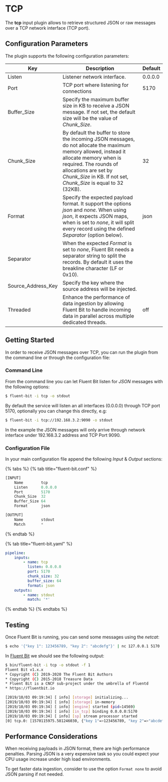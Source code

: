 # TCP

The **tcp** input plugin allows to retrieve structured JSON or raw messages over a TCP network interface (TCP port).

## Configuration Parameters

The plugin supports the following configuration parameters:

| Key          | Description | Default |
| ------------ | ----------- | ------- |
| Listen       | Listener network interface.                                                                                                                                                                                                                                    | 0.0.0.0 |
| Port         | TCP port where listening for connections                                                                                                                                                                                                                       | 5170    |
| Buffer\_Size | Specify the maximum buffer size in KB to receive a JSON message. If not set, the default size will be the value of _Chunk\_Size_.                                                                                                                              |         |
| Chunk\_Size  | By default the buffer to store the incoming JSON messages, do not allocate the maximum memory allowed, instead it allocate memory when is required. The rounds of allocations are set by _Chunk\_Size_ in KB. If not set, _Chunk\_Size_ is equal to 32 (32KB). | 32      |
| Format       | Specify the expected payload format. It support the options _json_ and _none_. When using _json_, it expects JSON maps, when is set to _none_, it will split every record using the defined _Separator_ (option below).                                        | json    |
| Separator    | When the expected _Format_ is set to _none_, Fluent Bit needs a separator string to split the records. By default it uses the breakline character  (LF or 0x10).                                                                                               |         |
| Source\_Address\_Key| Specify the key where the source address will be injected.                                                                                                                                                                                              |         |
| Threaded     | Enhance the performance of data ingestion by allowing Fluent Bit to handle incoming data in parallel across multiple dedicated threads.                                                                                                                        | off     |

## Getting Started

In order to receive JSON messages over TCP, you can run the plugin from the command line or through the configuration file:

### Command Line

From the command line you can let Fluent Bit listen for _JSON_ messages with the following options:

```bash
$ fluent-bit -i tcp -o stdout
```

By default the service will listen an all interfaces (0.0.0.0) through TCP port 5170, optionally you can change this directly, e.g:

```bash
$ fluent-bit -i tcp://192.168.3.2:9090 -o stdout
```

In the example the JSON messages will only arrive through network interface under 192.168.3.2 address and TCP Port 9090.

### Configuration File

In your main configuration file append the following _Input_ & _Output_ sections:

{% tabs %}
{% tab title="fluent-bit.conf" %}
```python
[INPUT]
    Name        tcp
    Listen      0.0.0.0
    Port        5170
    Chunk_Size  32
    Buffer_Size 64
    Format      json

[OUTPUT]
    Name        stdout
    Match       *
```
{% endtab %}

{% tab title="fluent-bit.yaml" %}
```yaml
pipeline:
    inputs:
        - name: tcp
          listen: 0.0.0.0
          port: 5170
          chunk_size: 32
          buffer_size: 64
          format: json
    outputs:
        - name: stdout
          match: '*'
```
{% endtab %}
{% endtabs %}

## Testing

Once Fluent Bit is running, you can send some messages using the _netcat_:

```bash
$ echo '{"key 1": 123456789, "key 2": "abcdefg"}' | nc 127.0.0.1 5170
```

In [Fluent Bit](http://fluentbit.io) we should see the following output:

```bash
$ bin/fluent-bit -i tcp -o stdout -f 1
Fluent Bit v1.x.x
* Copyright (C) 2019-2020 The Fluent Bit Authors
* Copyright (C) 2015-2018 Treasure Data
* Fluent Bit is a CNCF sub-project under the umbrella of Fluentd
* https://fluentbit.io

[2019/10/03 09:19:34] [ info] [storage] initializing...
[2019/10/03 09:19:34] [ info] [storage] in-memory
[2019/10/03 09:19:34] [ info] [engine] started (pid=14569)
[2019/10/03 09:19:34] [ info] [in_tcp] binding 0.0.0.0:5170
[2019/10/03 09:19:34] [ info] [sp] stream processor started
[0] tcp.0: [1570115975.581246030, {"key 1"=>123456789, "key 2"=>"abcdefg"}]
```

## Performance Considerations

When receiving payloads in JSON format, there are high performance penalties. Parsing JSON is a very expensive task so you could expect your CPU usage increase under high load environments.

To get faster data ingestion, consider to use the option `Format none` to avoid JSON parsing if not needed.

